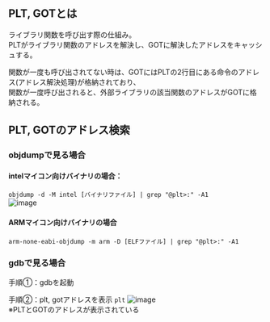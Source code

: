## PLT, GOTとは

ライブラリ関数を呼び出す際の仕組み。<br>
PLTがライブラリ関数のアドレスを解決し、GOTに解決したアドレスをキャッシュする。

関数が一度も呼び出されてない時は、GOTにはPLTの2行目にある命令のアドレス(アドレス解決処理)が格納されており、<br>
関数が一度呼び出されると、外部ライブラリの該当関数のアドレスがGOTに格納される。

## PLT, GOTのアドレス検索

### objdumpで見る場合

#### intelマイコン向けバイナリの場合：
`objdump -d -M intel [バイナリファイル] | grep "@plt>:" -A1` <br>
![image](https://user-images.githubusercontent.com/82632174/189111798-dd2e4400-6545-47be-b895-28f36ae48e22.png) <br>

#### ARMマイコン向けバイナリの場合
`arm-none-eabi-objdump -m arm -D [ELFファイル] | grep "@plt>:" -A1` <br>

### gdbで見る場合
手順①：gdbを起動

手順②：plt, gotアドレスを表示
`plt`
![image](https://user-images.githubusercontent.com/82632174/189112077-5cd421a9-273a-4fdf-8f5e-22be8bb41a74.png) <br>
※PLTとGOTのアドレスが表示されている

